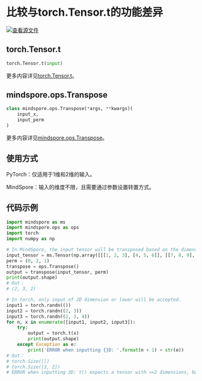 # 比较与torch.Tensor.t的功能差异

[![查看源文件](https://mindspore-website.obs.cn-north-4.myhuaweicloud.com/website-images/r1.9/resource/_static/logo_source.png)](https://gitee.com/mindspore/docs/blob/r1.9/docs/mindspore/source_zh_cn/note/api_mapping/pytorch_diff/Transpose.md)

## torch.Tensor.t

```python
torch.Tensor.t(input)
```

更多内容详见[torch.Tensor.t](https://pytorch.org/docs/1.5.0/tensors.html#torch.Tensor.t)。

## mindspore.ops.Transpose

```python
class mindspore.ops.Transpose(*args, **kwargs)(
    input_x,
    input_perm
)
```

更多内容详见[mindspore.ops.Transpose](https://mindspore.cn/docs/zh-CN/r1.9/api_python/ops/mindspore.ops.Transpose.html#mindspore.ops.Transpose)。

## 使用方式

PyTorch：仅适用于1维和2维的输入。

MindSpore：输入的维度不限，且需要通过参数设置转置方式。

## 代码示例

```python
import mindspore as ms
import mindspore.ops as ops
import torch
import numpy as np

# In MindSpore, the input tensor will be transposed based on the dimension you set.
input_tensor = ms.Tensor(np.array([[[1, 2, 3], [4, 5, 6]], [[7, 8, 9], [10, 11, 12]]]), ms.float32)
perm = (0, 2, 1)
transpose = ops.Transpose()
output = transpose(input_tensor, perm)
print(output.shape)
# Out：
# (2, 3, 2)

# In torch, only input of 2D dimension or lower will be accepted.
input1 = torch.randn(())
input2 = torch.randn((2, 3))
input3 = torch.randn((2, 3, 4))
for n, x in enumerate([input1, input2, input3]):
    try:
        output = torch.t(x)
        print(output.shape)
    except Exception as e:
        print('ERROR when inputting {}D: '.format(n + 1) + str(e))
# Out：
# torch.Size([])
# torch.Size([3, 2])
# ERROR when inputting 3D: t() expects a tensor with <=2 dimensions, but self is 3D.
```
